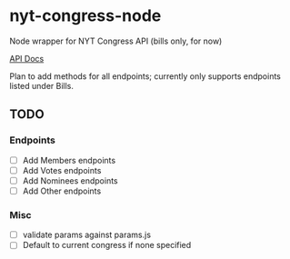 nyt-congress-node
=================

Node wrapper for NYT Congress API (bills only, for now)

[API Docs](http://developer.nytimes.com/docs/read/congress_api)

Plan to add methods for all endpoints; currently only supports endpoints listed under Bills.

## TODO

### Endpoints
- [ ] Add Members endpoints
- [ ] Add Votes endpoints
- [ ] Add Nominees endpoints
- [ ] Add Other endpoints

### Misc
- [ ] validate params against params.js
- [ ] Default to current congress if none specified
